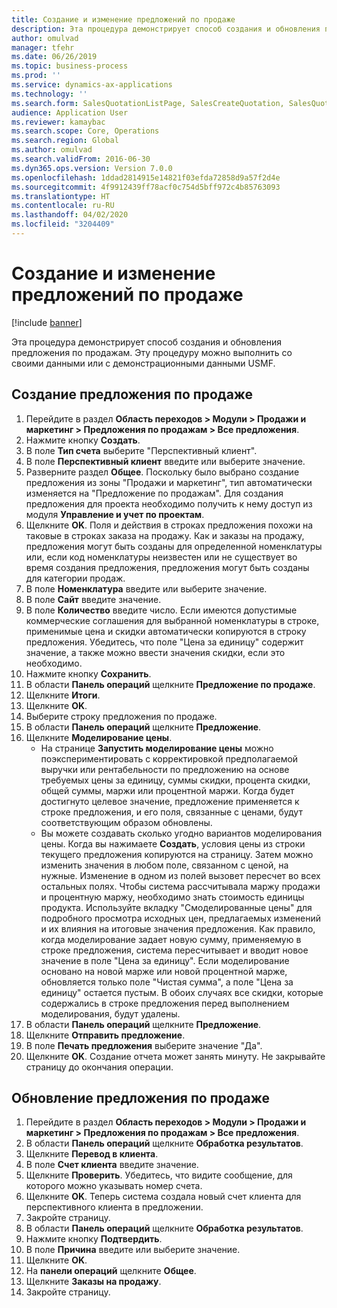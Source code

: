 ```yaml
---
title: Создание и изменение предложений по продаже
description: Эта процедура демонстрирует способ создания и обновления предложения по продажам.
author: omulvad
manager: tfehr
ms.date: 06/26/2019
ms.topic: business-process
ms.prod: ''
ms.service: dynamics-ax-applications
ms.technology: ''
ms.search.form: SalesQuotationListPage, SalesCreateQuotation, SalesQuotationTable, SalesQuotationTotals, SalesQuotationPriceSimulation, SalesQuotationEditLines, SrsReportViewerForm, smmSetNumSeqIfManual, CustTable, SalesTable
audience: Application User
ms.reviewer: kamaybac
ms.search.scope: Core, Operations
ms.search.region: Global
ms.author: omulvad
ms.search.validFrom: 2016-06-30
ms.dyn365.ops.version: Version 7.0.0
ms.openlocfilehash: 1ddad2814915e14821f03efda72858d9a57f2d4e
ms.sourcegitcommit: 4f9912439ff78acf0c754d5bff972c4b85763093
ms.translationtype: HT
ms.contentlocale: ru-RU
ms.lasthandoff: 04/02/2020
ms.locfileid: "3204409"
---
```

# <a name="create-and-edit-sales-quotations"></a>Создание и изменение предложений по продаже

[!include [banner](../../includes/banner.md)]

Эта процедура демонстрирует способ создания и обновления предложения по продажам. Эту процедуру можно выполнить со своими данными или с демонстрационными данными USMF.


## <a name="create-a-sales-quotation"></a>Создание предложения по продаже
1. Перейдите в раздел **Область переходов > Модули > Продажи и маркетинг > Предложения по продажам > Все предложения**.
2. Нажмите кнопку **Создать**.
3. В поле **Тип счета** выберите "Перспективный клиент".
4. В поле **Перспективный клиент** введите или выберите значение.
5. Разверните раздел **Общее**. Поскольку было выбрано создание предложения из зоны "Продажи и маркетинг", тип автоматически изменяется на "Предложение по продажам". Для создания предложения для проекта необходимо получить к нему доступ из модуля **Управление и учет по проектам**.
6. Щелкните **OK**. Поля и действия в строках предложения похожи на таковые в строках заказа на продажу.   Как и заказы на продажу, предложения могут быть созданы для определенной номенклатуры или, если код номенклатуры неизвестен или не существует во время создания предложения, предложения могут быть созданы для категории продаж.     
7. В поле **Номенклатура** введите или выберите значение.
8. В поле **Сайт** введите значение.
9. В поле **Количество** введите число. Если имеются допустимые коммерческие соглашения для выбранной номенклатуры в строке, применимые цена и скидки автоматически копируются в строку предложения. Убедитесь, что поле "Цена за единицу" содержит значение, а также можно ввести значения скидки, если это необходимо. 
10. Нажмите кнопку **Сохранить**.
11. В области **Панель операций** щелкните **Предложение по продаже**.
12. Щелкните **Итоги**.
13. Щелкните **OK**.
14. Выберите строку предложения по продаже.
15. В области **Панель операций** щелкните **Предложение**.
16. Щелкните **Моделирование цены**.
    - На странице **Запустить моделирование цены** можно поэкспериментировать с корректировкой предполагаемой выручки или рентабельности по предложению на основе требуемых цены за единицу, суммы скидки, процента скидки, общей суммы, маржи или процентной маржи. Когда будет достигнуто целевое значение, предложение применяется к строке предложения, и его поля, связанные с ценами, будут соответствующим образом обновлены.  
    - Вы можете создавать сколько угодно вариантов моделирования цены. Когда вы нажимаете **Создать**, условия цены из строки текущего предложения копируются на страницу. Затем можно изменить значения в любом поле, связанном с ценой, на нужные. Изменение в одном из полей вызовет пересчет во всех остальных полях. Чтобы система рассчитывала маржу продажи и процентную маржу, необходимо знать стоимость единицы продукта. Используйте вкладку "Смоделированные цены" для подробного просмотра исходных цен, предлагаемых изменений и их влияния на итоговые значения предложения. Как правило, когда моделирование задает новую сумму, применяемую в строке предложения, система пересчитывает и вводит новое значение в поле "Цена за единицу". Если моделирование основано на новой марже или новой процентной марже, обновляется только поле "Чистая сумма", а поле "Цена за единицу" остается пустым. В обоих случаях все скидки, которые содержались в строке предложения перед выполнением моделирования, будут удалены.
17. В области **Панель операций** щелкните **Предложение**.
18. Щелкните **Отправить предложение**.
19. В поле **Печать предложения** выберите значение "Да".
20. Щелкните **OK**. Создание отчета может занять минуту. Не закрывайте страницу до окончания операции.

## <a name="update-a-sales-quotation"></a>Обновление предложения по продаже
1. Перейдите в раздел **Область переходов > Модули > Продажи и маркетинг > Предложения по продажам > Все предложения**.
2. В области **Панель операций** щелкните **Обработка результатов**.
3. Щелкните **Перевод в клиента**.
4. В поле **Счет клиента** введите значение.
5. Щелкните **Проверить**. Убедитесь, что видите сообщение, для которого можно указывать номер счета.  
6. Щелкните **OK**. Теперь система создала новый счет клиента для перспективного клиента в предложении.  
7. Закройте страницу.
8. В области **Панель операций** щелкните **Обработка результатов**.
9. Нажмите кнопку **Подтвердить**.
10. В поле **Причина** введите или выберите значение.
11. Щелкните **OK**.
12. На **панели операций** щелкните **Общее**.
13. Щелкните **Заказы на продажу**.
14. Закройте страницу.

